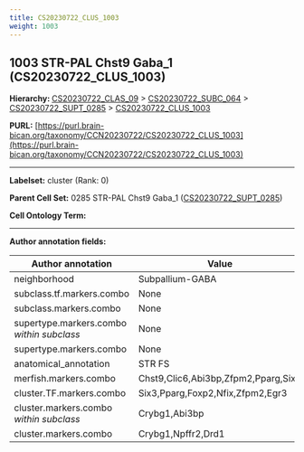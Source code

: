 ```yaml
---
title: CS20230722_CLUS_1003
weight: 1003
---
```

## 1003 STR-PAL Chst9 Gaba_1 (CS20230722_CLUS_1003)
<b>Hierarchy: </b>
[CS20230722_CLAS_09](../CS20230722_CLAS_09) >
[CS20230722_SUBC_064](../CS20230722_SUBC_064) >
[CS20230722_SUPT_0285](../CS20230722_SUPT_0285) >
[CS20230722_CLUS_1003](../CS20230722_CLUS_1003)

**PURL:** [https://purl.brain-bican.org/taxonomy/CCN20230722/CS20230722_CLUS_1003](https://purl.brain-bican.org/taxonomy/CCN20230722/CS20230722_CLUS_1003)

---


**Labelset:** cluster (Rank: 0)

**Parent Cell Set:** 0285 STR-PAL Chst9 Gaba_1 ([CS20230722_SUPT_0285](../CS20230722_SUPT_0285))



**Cell Ontology Term:** 

[MARKER GENES.]: #


---

[TRANSFERRED ANNOTATIONS.]: #


[AUTHOR ANNOTATION FIELDS.]: #


**Author annotation fields:**

| Author annotation | Value |
|-------------------|-------|
|neighborhood|Subpallium-GABA|
|subclass.tf.markers.combo|None|
|subclass.markers.combo|None|
|supertype.markers.combo _within subclass_|None|
|supertype.markers.combo|None|
|anatomical_annotation|STR FS|
|merfish.markers.combo|Chst9,Clic6,Abi3bp,Zfpm2,Pparg,Six3|
|cluster.TF.markers.combo|Six3,Pparg,Foxp2,Nfix,Zfpm2,Egr3|
|cluster.markers.combo _within subclass_|Crybg1,Abi3bp|
|cluster.markers.combo|Crybg1,Npffr2,Drd1|
